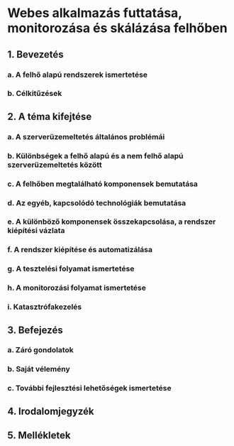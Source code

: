 # Webes alkalmazás futtatása, monitorozása és skálázása felhőben
## 1. Bevezetés
### a. A felhő alapú rendszerek ismertetése
### b. Célkitűzések
## 2. A téma kifejtése
### a. A szerverüzemeltetés általános problémái
### b. Különbségek a felhő alapú és a nem felhő alapú szerverüzemeltetés között
### c. A felhőben megtalálható komponensek bemutatása
### d. Az egyéb, kapcsolódó technológiák bemutatása
### e. A különböző komponensek összekapcsolása, a rendszer kiépítési vázlata
### f. A rendszer kiépítése és automatizálása
### g. A tesztelési folyamat ismertetése
### h. A monitorozási folyamat ismertetése
### i. Katasztrófakezelés
## 3. Befejezés
### a. Záró gondolatok
### b. Saját vélemény
### c. További fejlesztési lehetőségek ismertetése
## 4. Irodalomjegyzék
## 5. Mellékletek
